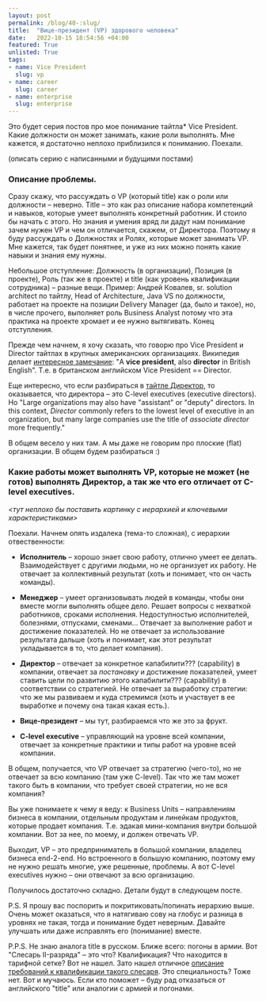 ```yaml
---
layout: post
permalink: /blog/40-:slug/
title:  "Вице-президент (VP) здорового человека"
date:   2022-10-15 18:54:56 +04:00
featured: True
unlisted: True
tags: 
- name: Vice President
  slug: vp
- name: career
  slug: career
- name: enterprise
  slug: enterprise
---
```


Это будет серия постов про мое понимание тайтла* Vice President. Какие должности он может занимать, какие роли выполнять. Мне кажется, я достаточно неплохо приблизился к пониманию. Поехали.

(описать серию с написанными и будущими постами)

### Описание проблемы.
Сразу скажу, что рассуждать о VP (который title) как о роли или должности – неверно. Title – это как раз описание набора компетенций и навыков, которые умеет выполнять конкретный работник. И стоило бы начать с этого. Но знания и умения вряд ли дадут нам понимание зачем нужен VP и чем он отличается, скажем, от Директора. Поэтому я буду рассуждать о Должностях и Ролях, которые может занимать VP. Мне кажется, так будет понятнее, и уже из них можно понять какие навыки и знания ему нужны.

Небольшое отступление: Должность (в организации), Позиция (в проекте), Роль (так же в проекте) и title (как уровень квалификации сотрудника) – разные вещи. Пример: Андрей Ковалев, sr. solution architect по тайтлу, Head of Architecture, Java VS по должности, работает на проекте на позиции Delivery Manager (да, было и такое), но, в числе прочего, выполняет роль Business Analyst потому что эта практика на проекте хромает и ее нужно вытягивать. Конец отступления.

Прежде чем начнем, я хочу сказать, что говорю про Vice President и Director тайтлах в крупных американских организациях. Википедия делает [интересное замечание](https://en.wikipedia.org/wiki/Vice_president): "A **vice president**, also **director** in British English". Т.е. в британском английском Vice President == Director.  

Еще интересно, что если разбираться в [тайтле Директор](https://en.wikipedia.org/wiki/Director_%28business%29), то оказывается, что директора – это C-level executives (executive directors).  Но "Large organizations may also have "assistant" or "deputy" directors. In this context, _Director_ commonly refers to the lowest level of executive in an organization, but many large companies use the title of _associate director_ more frequently."

В общем весело у них там. А мы даже не говорим про плоские (flat) организации. В общем будем разбираться :)

### Какие работы может выполнять VP, которые не может (не готов) выполнять Директор, а так же что его отличает от C-level executives.

*<тут неплохо бы поставить картинку с иерархией и ключевыми характеристиками>*

Поехали. Начнем опять издалека (тема-то сложная), с иерархии отвественности:
* **Исполнитель** – хорошо знает свою работу, отлично умеет ее делать. Взаимодействует с другими людьми, но не организует их работу. 
Не отвечает за коллективный результат (хоть и понимает, что он часть команды).

* **Менеджер** – умеет организовывать людей в команды, чтобы они вместе могли выполнять общее дело. Решает вопросы с нехваткой работников, сроками исполнения. Недоступностью исполнителей, болезнями, отпусками, сменами... 
Отвечает за выполнение работ и достижение показателей. 
Но не отвечает за использование результата дальше (хоть и понимает, как этот результат укладывается в то, что делает компания).

* **Директор** – отвечает за конкретное капабилити??? (capability) в компании, отвечает за _постановку_ и достижение показателей, умеет ставить цели по развитию этого капабилити??? (capability) в соответствии со стратегией.
Не отвечает за выработку стратегии: что же мы развиваем и куда стремимся (хоть и участвует в ее выработке и почему она такая какая есть.).

* **Вице-президент** –  мы тут, разбираемся что же это за фрукт.
* **C-level executive** – управляющий на уровне всей компании, отвечает за конкретные практики и типы работ на уровне всей компании.

В общем, получается, что VP отвечает за стратегию (чего-то), но не отвечает за всю компанию (там уже C-level). Так что же там может такого быть в компании, что требует своей стратегии, но не вся компания?

Вы уже понимаете к чему я веду: к Business Units – направлениям бизнеса в компании, отдельным продуктам и линейкам продуктов, которые продает компания. Т.е. эдакая мини-компания внутри большой компании. Вот за нее, по моему, и должен отвечать VP. 

Выходит, VP – это предприниматель в большой компании, владелец бизнеса end-2-end. Но встроенного в большую компанию, поэтому ему не нужно решать многие, уже решенные, проблемы. А вот C-level executives нужно – они отвечают за всю организацию.

Получилось достаточно складно. Детали будут в следующем посте.

P.S. Я прошу вас поспорить и покритиковать/попинать иерархию выше. Очень может оказаться, что я натягиваю сову на глобус и разница в уровнях не такая, тогда и понимание будет неверным. Давайте улучшать или даже исправлять его (понимание) вместе.

P.P.S. Не знаю аналога title в русском. Ближе всего: погоны в армии. Вот "Слесарь II-разряда" – это что? Квалификация? Что находится в тарифной сетке? Вот не нашел. Зато нашел отличное [описание требований к квалификации такого слесаря](http://slesario.ru/professiya-slesarya/slesar-2-razryada.html). Это специальность? Тоже нет. Вот и мучаюсь. Если кто поможет – буду рад отказаться от английского "title" или аналогии с армией и погонами.